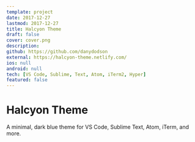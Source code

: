 ```yaml
---
template: project
date: 2017-12-27
lastmod: 2017-12-27
title: Halcyon Theme
draft: false
cover: cover.png
description:
github: https://github.com/danydodson
external: https://halcyon-theme.netlify.com/
ios: null
android: null
tech: [VS Code, Sublime, Text, Atom, iTerm2, Hyper]
featured: false
---
```


# Halcyon Theme

A minimal, dark blue theme for VS Code, Sublime Text, Atom, iTerm, and more.
